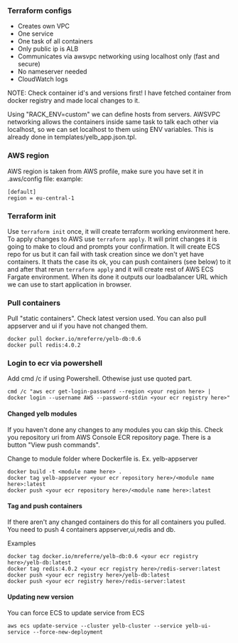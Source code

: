 ### Terraform configs

- Creates own VPC
- One service
- One task of all containers
- Only public ip is ALB
- Communicates via awsvpc networking using localhost only (fast and secure)
- No nameserver needed
- CloudWatch logs

NOTE: Check container id's and versions first!
I have fetched container from docker registry and made local changes to it.

Using "RACK_ENV=custom" we can define hosts from servers.
AWSVPC networking allows the containers inside same task to talk each other via localhost, so
we can set localhost to them using ENV variables.
This is already done in templates/yelb_app.json.tpl.

### AWS region

AWS region is taken from AWS profile, make sure you have set it in .aws/config file:
example:

```
[default]
region = eu-central-1
```

### Terraform init

Use `terraform init` once, it will create terraform working environment here.
To apply changes to AWS use `terraform apply`. It will print changes it is going to make to cloud and prompts your confirmation.
It will create ECS repo for us but it can fail with task creation since we don't yet have containers.
It thats the case its ok, you can push containers (see below) to it and after that rerun `terraform apply` and
it will create rest of AWS ECS Fargate environment.
When its done it outputs our loadbalancer URL which we can use to start application in browser.

### Pull containers

Pull "static containers". Check latest version used. You can also pull appserver and ui if you have not changed them.

```
docker pull docker.io/mreferre/yelb-db:0.6
docker pull redis:4.0.2
```

### Login to ecr via powershell

Add cmd /c if using Powershell. Othewise just use quoted part.

```
cmd /c "aws ecr get-login-password --region <your region here> | docker login --username AWS --password-stdin <your ecr registry here>"
```

#### Changed yelb modules

If you haven't done any changes to any modules you can skip this.
Check you repository uri from AWS Console ECR repository page.
There is a button "View push commands".

Change to module folder where Dockerfile is. Ex. yelb-appserver

```
docker build -t <module name here> .
docker tag yelb-appserver <your ecr repository here>/<module name here>:latest
docker push <your ecr repository here>/<module name here>:latest
```

#### Tag and push containers

If there aren't any changed containers do this for all containers you pulled.
You need to push 4 containers appserver,ui,redis and db.

Examples

```
docker tag docker.io/mreferre/yelb-db:0.6 <your ecr registry here>/yelb-db:latest
docker tag redis:4.0.2 <your ecr registry here>/redis-server:latest
docker push <your ecr registry here>/yelb-db:latest
docker push <your ecr registry here>/redis-server:latest
```

#### Updating new version

You can force ECS to update service from ECS

```
aws ecs update-service --cluster yelb-cluster --service yelb-ui-service --force-new-deployment
```
